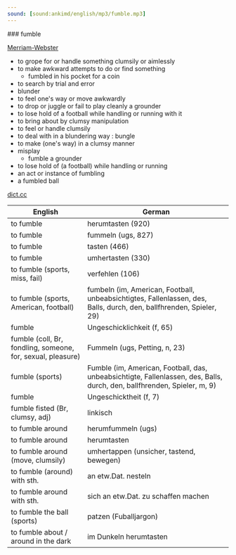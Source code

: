 ```yaml
---
sound: [sound:ankimd/english/mp3/fumble.mp3]
---
```


\### fumble

[Merriam-Webster](https://www.merriam-webster.com/dictionary/fumble)

- to grope for or handle something clumsily or aimlessly
- to make awkward attempts to do or find something
    - fumbled in his pocket for a coin
- to search by trial and error
- blunder
- to feel one's way or move awkwardly
- to drop or juggle or fail to play cleanly a grounder
- to lose hold of a football while handling or running with it
- to bring about by clumsy manipulation
- to feel or handle clumsily
- to deal with in a blundering way : bungle
- to make (one's way) in a clumsy manner
- misplay
    - fumble a grounder
- to lose hold of (a football) while handling or running
- an act or instance of fumbling
- a fumbled ball

[dict.cc](https://www.dict.cc/fumble)

| English        | German       |
| -------------- | ------------ |
| to fumble | herumtasten (920) |
| to fumble | fummeln (ugs, 827) |
| to fumble | tasten (466) |
| to fumble | umhertasten (330) |
| to fumble (sports, miss, fail) | verfehlen (106) |
| to fumble (sports, American, football) | fumbeln (im, American, Football, unbeabsichtigtes, Fallenlassen, des, Balls, durch, den, ballfhrenden, Spieler, 29) |
| fumble | Ungeschicklichkeit (f, 65) |
| fumble (coll, Br, fondling, someone, for, sexual, pleasure) | Fummeln (ugs, Petting, n, 23) |
| fumble (sports) | Fumble (im, American, Football, das, unbeabsichtigte, Fallenlassen, des, Balls, durch, den, ballfhrenden, Spieler, m, 9) |
| fumble | Ungeschicktheit (f, 7) |
| fumble fisted (Br, clumsy, adj) | linkisch |
| to fumble around | herumfummeln (ugs) |
| to fumble around | herumtasten |
| to fumble around (move, clumsily) | umhertappen (unsicher, tastend, bewegen) |
| to fumble (around) with sth. | an etw.Dat. nesteln |
| to fumble around with sth. | sich an etw.Dat. zu schaffen machen |
| to fumble the ball (sports) | patzen (Fuballjargon) |
| to fumble about / around in the dark | im Dunkeln herumtasten |
